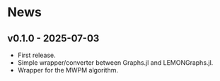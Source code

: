 # News

## v0.1.0 - 2025-07-03

- First release.
- Simple wrapper/converter between Graphs.jl and LEMONGraphs.jl.
- Wrapper for the MWPM algorithm.

